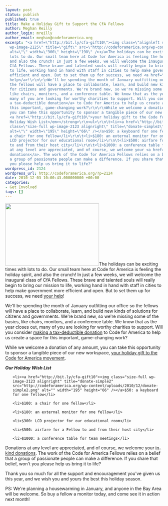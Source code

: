 ```yaml
---
layout: post
status: publish
published: true
title: Make a Holiday Gift to Support the CfA Fellows
author: Meghan Reilly
author_login: mreilly
author_email: meghan@codeforamerica.org
excerpt: "<a href=\"http://bit.ly/cfa-gift10\"><img class=\"alignleft size-medium
  wp-image-2125\" title=\"gift\" src=\"http://codeforamerica.org/wp-content/uploads/2010/12/gift-300x198.gif\"
  alt=\"\" width=\"300\" height=\"198\" /></a>The holidays can be exciting times with
  lots to do. Our small team here at Code for America is feeling the holiday spirit,
  and also the crunch! In just a few weeks, we will welcome the inaugural class of
  CfA Fellows. These brave and talented souls will really begin to bring our mission
  to life, working hand in hand with staff in cities to help make government more
  efficient and open. But to set them up for success, we need <a href=\"http://bit.ly/cfa-gift10\">your
  help</a>!\r\n\r\nWe'll be spending the month of January outfitting our office so
  the fellows will have a place to collaborate, learn, and build new kinds of solutions
  for citizens and governments. We're brand new, so we're missing some of the basics,
  like chairs, monitors, and a conference table. We know that as the year closes out,
  many of you are looking for worthy charities to support. Will you consider <a href=\"http://bit.ly/cfa-gift10\">making
  a tax-deductible donation</a> to Code for America to help us create a space for
  this important, game-changing work?\r\n\r\nWhile we welcome a donation of any amount,
  you can take this opportunity to sponsor a tangible piece of our new workspace,
  <a href=\"http://bit.ly/cfa-gift10\">your holiday gift to the Code for America movement</a>.\r\n\r\n<strong><em>Our
  Holiday Wish List</em></strong>\r\n<ul>\r\n\t<li><a href=\"http://bit.ly/cfa-gift10\"><img
  class=\"size-full wp-image-2123 alignright\" title=\"donate-simple2\" src=\"http://codeforamerica.org/wp-content/uploads/2010/12/donate-simple2.png\"
  alt=\"\" width=\"195\" height=\"66\" /></a>$50: a keyboard for one fellow</li>\r\n\t<li>$100:
  a chair for one fellow</li>\r\n\t<li>$180: an external monitor for one fellow</li>\r\n\t<li>$300:
  LCD projector for our educational room</li>\r\n\t<li>$500: airfare for a Fellow
  to and from their host city</li>\r\n\t<li>$1000: a conference table for team meetings</li>\r\n</ul>\r\nDonations
  at any level are appreciated, and of course, we welcome your <a href=\"http://codeforamerica.org/supplies\">in-kind
  donations</a>. The work of the Code for America Fellows relies on a belief that
  a group of passionate people can make a difference. If you share that belief, won't
  you please help us bring it to life?"
wordpress_id: 2124
wordpress_url: http://codeforamerica.org/?p=2124
date: 2010-12-03 10:00:43.000000000 +00:00
categories:
- Get Involved
tags: []
---
```

<a href="http://bit.ly/cfa-gift10"><img class="alignleft size-medium wp-image-2125" title="gift" src="http://codeforamerica.org/wp-content/uploads/2010/12/gift-300x198.gif" alt="" width="300" height="198" /></a>The holidays can be exciting times with lots to do. Our small team here at Code for America is feeling the holiday spirit, and also the crunch! In just a few weeks, we will welcome the inaugural class of CfA Fellows. These brave and talented souls will really begin to bring our mission to life, working hand in hand with staff in cities to help make government more efficient and open. But to set them up for success, we need <a href="http://bit.ly/cfa-gift10">your help</a>!



We'll be spending the month of January outfitting our office so the fellows will have a place to collaborate, learn, and build new kinds of solutions for citizens and governments. We're brand new, so we're missing some of the basics, like chairs, monitors, and a conference table. We know that as the year closes out, many of you are looking for worthy charities to support. Will you consider <a href="http://bit.ly/cfa-gift10">making a tax-deductible donation</a> to Code for America to help us create a space for this important, game-changing work?



While we welcome a donation of any amount, you can take this opportunity to sponsor a tangible piece of our new workspace, <a href="http://bit.ly/cfa-gift10">your holiday gift to the Code for America movement</a>.



<strong><em>Our Holiday Wish List</em></strong>

<ul>

	<li><a href="http://bit.ly/cfa-gift10"><img class="size-full wp-image-2123 alignright" title="donate-simple2" src="http://codeforamerica.org/wp-content/uploads/2010/12/donate-simple2.png" alt="" width="195" height="66" /></a>$50: a keyboard for one fellow</li>

	<li>$100: a chair for one fellow</li>

	<li>$180: an external monitor for one fellow</li>

	<li>$300: LCD projector for our educational room</li>

	<li>$500: airfare for a Fellow to and from their host city</li>

	<li>$1000: a conference table for team meetings</li>

</ul>

Donations at any level are appreciated, and of course, we welcome your <a href="http://codeforamerica.org/supplies">in-kind donations</a>. The work of the Code for America Fellows relies on a belief that a group of passionate people can make a difference. If you share that belief, won't you please help us bring it to life?

<!--more-->

Thank you so much for all the support and encouragement you've given us this year, and we wish you and yours the best this holiday season.



PS: We're planning a housewarming in January, and anyone in the Bay Area will be welcome. So buy a fellow a monitor today, and come see it in action next month!
